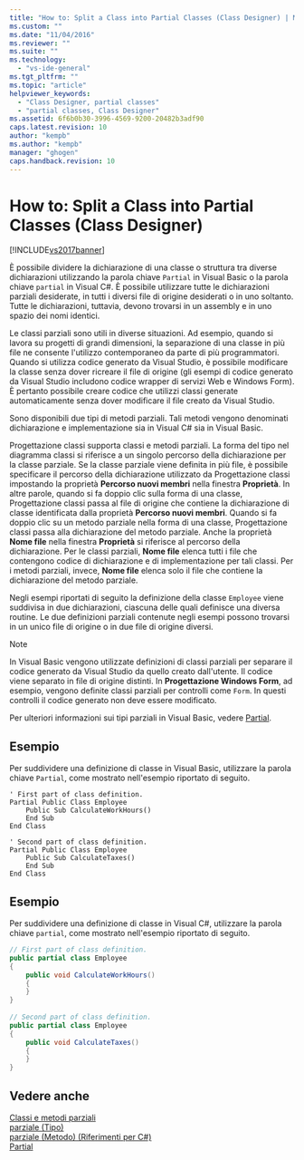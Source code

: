 ```yaml
---
title: "How to: Split a Class into Partial Classes (Class Designer) | Microsoft Docs"
ms.custom: ""
ms.date: "11/04/2016"
ms.reviewer: ""
ms.suite: ""
ms.technology: 
  - "vs-ide-general"
ms.tgt_pltfrm: ""
ms.topic: "article"
helpviewer_keywords: 
  - "Class Designer, partial classes"
  - "partial classes, Class Designer"
ms.assetid: 6f6b0b30-3996-4569-9200-20482b3adf90
caps.latest.revision: 10
author: "kempb"
ms.author: "kempb"
manager: "ghogen"
caps.handback.revision: 10
---
```

# How to: Split a Class into Partial Classes (Class Designer)
[!INCLUDE[vs2017banner](../code-quality/includes/vs2017banner.md)]

È possibile dividere la dichiarazione di una classe o struttura tra diverse dichiarazioni utilizzando la parola chiave `Partial` in Visual Basic o la parola chiave `partial` in Visual C\#.  È possibile utilizzare tutte le dichiarazioni parziali desiderate, in tutti i diversi file di origine desiderati o in uno soltanto.  Tutte le dichiarazioni, tuttavia, devono trovarsi in un assembly e in uno spazio dei nomi identici.  
  
 Le classi parziali sono utili in diverse situazioni.  Ad esempio, quando si lavora su progetti di grandi dimensioni, la separazione di una classe in più file ne consente l'utilizzo contemporaneo da parte di più programmatori.  Quando si utilizza codice generato da Visual Studio, è possibile modificare la classe senza dover ricreare il file di origine  \(gli esempi di codice generato da Visual Studio includono codice wrapper di servizi Web e Windows Form\). È pertanto possibile creare codice che utilizzi classi generate automaticamente senza dover modificare il file creato da Visual Studio.  
  
 Sono disponibili due tipi di metodi parziali.  Tali metodi vengono denominati dichiarazione e implementazione sia in Visual C\# sia in Visual Basic.  
  
 Progettazione classi supporta classi e metodi parziali.  La forma del tipo nel diagramma classi si riferisce a un singolo percorso della dichiarazione per la classe parziale.  Se la classe parziale viene definita in più file, è possibile specificare il percorso della dichiarazione utilizzato da Progettazione classi impostando la proprietà **Percorso nuovi membri** nella finestra **Proprietà**.  In altre parole, quando si fa doppio clic sulla forma di una classe, Progettazione classi passa al file di origine che contiene la dichiarazione di classe identificata dalla proprietà **Percorso nuovi membri**.  Quando si fa doppio clic su un metodo parziale nella forma di una classe, Progettazione classi passa alla dichiarazione del metodo parziale.  Anche la proprietà **Nome file** nella finestra **Proprietà** si riferisce al percorso della dichiarazione.  Per le classi parziali, **Nome file** elenca tutti i file che contengono codice di dichiarazione e di implementazione per tali classi.  Per i metodi parziali, invece, **Nome file** elenca solo il file che contiene la dichiarazione del metodo parziale.  
  
 Negli esempi riportati di seguito la definizione della classe `Employee` viene suddivisa in due dichiarazioni, ciascuna delle quali definisce una diversa routine.  Le due definizioni parziali contenute negli esempi possono trovarsi in un unico file di origine o in due file di origine diversi.  
  
> [!NOTE]
>  In Visual Basic vengono utilizzate definizioni di classi parziali per separare il codice generato da Visual Studio da quello creato dall'utente.  Il codice viene separato in file di origine distinti.  In **Progettazione Windows Form**, ad esempio, vengono definite classi parziali per controlli come `Form`.  In questi controlli il codice generato non deve essere modificato.  
  
 Per ulteriori informazioni sui tipi parziali in Visual Basic, vedere [Partial](/dotnet/visual-basic/language-reference/modifiers/partial).  
  
## Esempio  
 Per suddividere una definizione di classe in Visual Basic, utilizzare la parola chiave `Partial`, come mostrato nell'esempio riportato di seguito.  
  
```vb#  
' First part of class definition.  
Partial Public Class Employee  
    Public Sub CalculateWorkHours()  
    End Sub  
End Class  
  
' Second part of class definition.  
Partial Public Class Employee  
    Public Sub CalculateTaxes()  
    End Sub  
End Class  
```  
  
## Esempio  
 Per suddividere una definizione di classe in Visual C\#, utilizzare la parola chiave `partial`, come mostrato nell'esempio riportato di seguito.  
  
```c#  
// First part of class definition.  
public partial class Employee  
{  
    public void CalculateWorkHours()  
    {  
    }  
}  
  
// Second part of class definition.  
public partial class Employee  
{  
    public void CalculateTaxes()  
    {  
    }  
}  
```  
  
## Vedere anche  
 [Classi e metodi parziali](/dotnet/csharp/programming-guide/classes-and-structs/partial-classes-and-methods)   
 [parziale \(Tipo\)](/dotnet/csharp/language-reference/keywords/partial-type)   
 [parziale \(Metodo\) \(Riferimenti per C\#\)](/dotnet/csharp/language-reference/keywords/partial-method)   
 [Partial](/dotnet/visual-basic/language-reference/modifiers/partial)